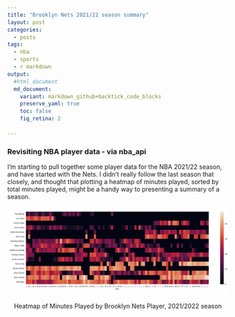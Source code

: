 ```yaml
---
title: "Brooklyn Nets 2021/22 season summary"
layout: post
categories:
  - posts
tags:
  - nba
  - sports
  - r markdown
output:
  #html_document
  md_document:
    variant: markdown_github+backtick_code_blocks
    preserve_yaml: true
    toc: false
    fig_retina: 2

---
```


<style>
.html-widget {
    margin: auto;
}
</style>

<!-- excerpt-start -->

### Revisiting NBA player data - via nba_api

I’m starting to pull together some player data for the NBA 2021/22
season, and have started with the Nets. I didn’t really follow the last
season that closely, and thought that plotting a heatmap of minutes
played, sorted by total minutes played, might be a handy way to
presenting a summary of a season.

<div class="figure" style="text-align: center">

<img src="/assets/images/2022-10-17-nba-api-nets2122_files/figure-markdown_github/unnamed-chunk-1-1.png" alt="Heatmap of Minutes Played by Brooklyn Nets Player, 2021/2022 season" width="2880" />
<p class="caption">
Heatmap of Minutes Played by Brooklyn Nets Player, 2021/2022 season
</p>

</div>
